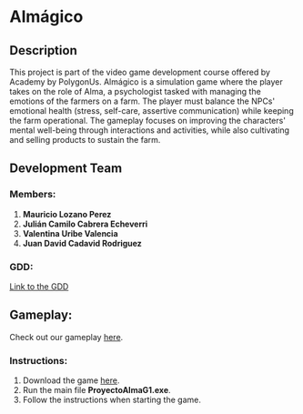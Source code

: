 # Almágico

## Description

This project is part of the video game development course offered by Academy by PolygonUs. Almágico is a simulation game where the player takes on the role of Alma, a psychologist tasked with managing the emotions of the farmers on a farm. The player must balance the NPCs' emotional health (stress, self-care, assertive communication) while keeping the farm operational. The gameplay focuses on improving the characters' mental well-being through interactions and activities, while also cultivating and selling products to sustain the farm.

## Development Team

### Members:

1. **Mauricio Lozano Perez**
2. **Julián Camilo Cabrera Echeverri**
3. **Valentina Uribe Valencia**
4. **Juan David Cadavid Rodriguez**

### GDD:

[Link to the GDD](https://docs.google.com/document/d/1SLRhr6Oyaw0mIqaf1ijUOe5O0Az5ZUszf-XZqggstJk/edit?usp=sharing)

## Gameplay: 
Check out our gameplay [here](https://youtu.be/EeNCt4PmW0U).

### Instructions:

1. Download the game [here](https://drive.google.com/drive/folders/1BAR-b67RuJdJyaggK_7HQklvqJAykzyz?usp=sharing).
2. Run the main file **ProyectoAlmaG1.exe**.
3. Follow the instructions when starting the game.
